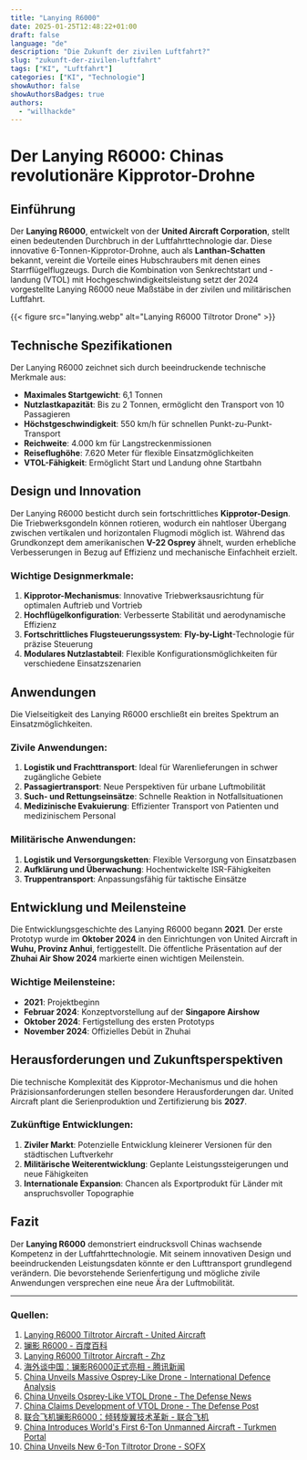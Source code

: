 ```yaml
---
title: "Lanying R6000"
date: 2025-01-25T12:48:22+01:00
draft: false
language: "de"
description: "Die Zukunft der zivilen Luftfahrt?"
slug: "zukunft-der-zivilen-luftfahrt"
tags: ["KI", "Luftfahrt"]
categories: ["KI", "Technologie"]
showAuthor: false
showAuthorsBadges: true
authors:
  - "willhackde"
---
```

# Der Lanying R6000: Chinas revolutionäre Kipprotor-Drohne

## Einführung
Der **Lanying R6000**, entwickelt von der **United Aircraft Corporation**, stellt einen bedeutenden Durchbruch in der Luftfahrttechnologie dar. Diese innovative 6-Tonnen-Kipprotor-Drohne, auch als **Lanthan-Schatten** bekannt, vereint die Vorteile eines Hubschraubers mit denen eines Starrflügelflugzeugs. Durch die Kombination von Senkrechtstart und -landung (VTOL) mit Hochgeschwindigkeitsleistung setzt der 2024 vorgestellte Lanying R6000 neue Maßstäbe in der zivilen und militärischen Luftfahrt.

{{< figure src="lanying.webp" alt="Lanying R6000 Tiltrotor Drone" >}}

## Technische Spezifikationen
Der Lanying R6000 zeichnet sich durch beeindruckende technische Merkmale aus:

- **Maximales Startgewicht**: 6,1 Tonnen
- **Nutzlastkapazität**: Bis zu 2 Tonnen, ermöglicht den Transport von 10 Passagieren
- **Höchstgeschwindigkeit**: 550 km/h für schnellen Punkt-zu-Punkt-Transport
- **Reichweite**: 4.000 km für Langstreckenmissionen
- **Reiseflughöhe**: 7.620 Meter für flexible Einsatzmöglichkeiten
- **VTOL-Fähigkeit**: Ermöglicht Start und Landung ohne Startbahn

## Design und Innovation
Der Lanying R6000 besticht durch sein fortschrittliches **Kipprotor-Design**. Die Triebwerksgondeln können rotieren, wodurch ein nahtloser Übergang zwischen vertikalen und horizontalen Flugmodi möglich ist. Während das Grundkonzept dem amerikanischen **V-22 Osprey** ähnelt, wurden erhebliche Verbesserungen in Bezug auf Effizienz und mechanische Einfachheit erzielt.

### Wichtige Designmerkmale:
1. **Kipprotor-Mechanismus**: Innovative Triebwerksausrichtung für optimalen Auftrieb und Vortrieb
2. **Hochflügelkonfiguration**: Verbesserte Stabilität und aerodynamische Effizienz
3. **Fortschrittliches Flugsteuerungssystem**: **Fly-by-Light**-Technologie für präzise Steuerung
4. **Modulares Nutzlastabteil**: Flexible Konfigurationsmöglichkeiten für verschiedene Einsatzszenarien

## Anwendungen
Die Vielseitigkeit des Lanying R6000 erschließt ein breites Spektrum an Einsatzmöglichkeiten.

### Zivile Anwendungen:
1. **Logistik und Frachttransport**: Ideal für Warenlieferungen in schwer zugängliche Gebiete
2. **Passagiertransport**: Neue Perspektiven für urbane Luftmobilität
3. **Such- und Rettungseinsätze**: Schnelle Reaktion in Notfallsituationen
4. **Medizinische Evakuierung**: Effizienter Transport von Patienten und medizinischem Personal

### Militärische Anwendungen:
1. **Logistik und Versorgungsketten**: Flexible Versorgung von Einsatzbasen
2. **Aufklärung und Überwachung**: Hochentwickelte ISR-Fähigkeiten
3. **Truppentransport**: Anpassungsfähig für taktische Einsätze

## Entwicklung und Meilensteine
Die Entwicklungsgeschichte des Lanying R6000 begann **2021**. Der erste Prototyp wurde im **Oktober 2024** in den Einrichtungen von United Aircraft in **Wuhu, Provinz Anhui**, fertiggestellt. Die öffentliche Präsentation auf der **Zhuhai Air Show 2024** markierte einen wichtigen Meilenstein.

### Wichtige Meilensteine:
- **2021**: Projektbeginn
- **Februar 2024**: Konzeptvorstellung auf der **Singapore Airshow**
- **Oktober 2024**: Fertigstellung des ersten Prototyps
- **November 2024**: Offizielles Debüt in Zhuhai

## Herausforderungen und Zukunftsperspektiven
Die technische Komplexität des Kipprotor-Mechanismus und die hohen Präzisionsanforderungen stellen besondere Herausforderungen dar. United Aircraft plant die Serienproduktion und Zertifizierung bis **2027**.

### Zukünftige Entwicklungen:
1. **Ziviler Markt**: Potenzielle Entwicklung kleinerer Versionen für den städtischen Luftverkehr
2. **Militärische Weiterentwicklung**: Geplante Leistungssteigerungen und neue Fähigkeiten
3. **Internationale Expansion**: Chancen als Exportprodukt für Länder mit anspruchsvoller Topographie

## Fazit
Der **Lanying R6000** demonstriert eindrucksvoll Chinas wachsende Kompetenz in der Luftfahrttechnologie. Mit seinem innovativen Design und beeindruckenden Leistungsdaten könnte er den Lufttransport grundlegend verändern. Die bevorstehende Serienfertigung und mögliche zivile Anwendungen versprechen eine neue Ära der Luftmobilität.

---

### Quellen:
1. [Lanying R6000 Tiltrotor Aircraft - United Aircraft](https://www.uatair.com/en/product/info/71.html)
2. [镧影 R6000 - 百度百科](https://baike.baidu.com/item/%E9%95%A7%E5%BD%B1%20R6000/64998983)
3. [Lanying R6000 Tiltrotor Aircraft - Zhz](https://www.zhz.com/en/product/info/62.html)
4. [海外谈中国：镧影R6000正式亮相 - 腾讯新闻](https://news.qq.com/rain/a/20241015A04CYW00)
5. [China Unveils Massive Osprey-Like Drone - International Defence Analysis](https://internationaldefenceanalysis.com/china-unveils-massive-osprey-like-drone-the-lanying-r6000/)
6. [China Unveils Osprey-Like VTOL Drone - The Defense News](https://www.thedefensenews.com/news-details/China-Unveils-Osprey-Like-VTOL-Drone-Lanying-R6000-Capable-of-2-Ton-Payload-and-4000km-Range/)
7. [China Claims Development of VTOL Drone - The Defense Post](https://thedefensepost.com/2024/10/18/china-development-vtol-drone/)
8. [联合飞机镧影R6000：倾转旋翼技术革新 - 联合飞机](https://www.aibangfly.com/a/7549)
9. [China Introduces World's First 6-Ton Unmanned Aircraft - Turkmen Portal](https://turkmenportal.com/en/blog/83671/china-introduced-the-worlds-first-6ton-unmanned-aircraft)
10. [China Unveils New 6-Ton Tiltrotor Drone - SOFX](https://www.sofx.com/china-unveils-new-6-ton-tiltrotor-drone/)
